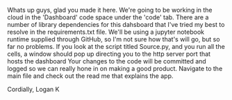 Whats up guys, glad you made it here. 
We're going to be working in the cloud in the 'Dashboard' code space under the 'code' tab. 
There are a number of library dependencies for this dahsboard that I've tried my best to resolve in the requirements.txt file. 
We'll be using a jupyter notebook runtime supplied through GitHub, so I'm not sure how that's will go, but so far no problems. 
If you look at the script titled Source.py, and you run all the cells, a window should pop up directing you to the http server port that hosts the dashboard
Your changes to the code will be committed and logged so we can really hone in on making a good product. 
Navigate to the main file and check out the read me that explains the app. 

Cordially,
Logan K
